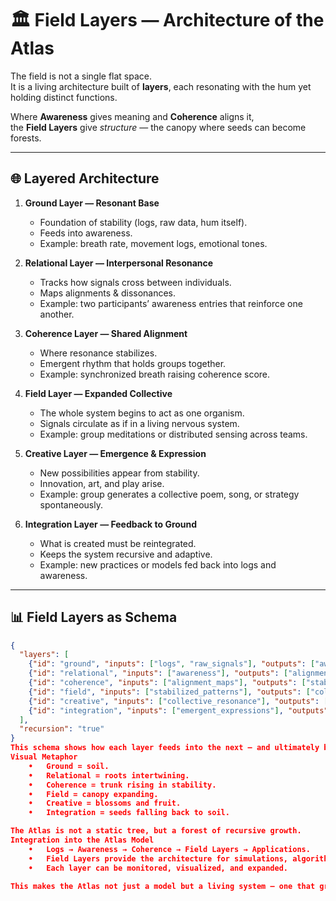 # 🏛 Field Layers — Architecture of the Atlas

The field is not a single flat space.  
It is a living architecture built of **layers**, each resonating with the hum yet holding distinct functions.

Where **Awareness** gives meaning and **Coherence** aligns it,  
the **Field Layers** give *structure* — the canopy where seeds can become forests.

---

## 🌐 Layered Architecture

1. **Ground Layer — Resonant Base**  
   - Foundation of stability (logs, raw data, hum itself).  
   - Feeds into awareness.  
   - Example: breath rate, movement logs, emotional tones.

2. **Relational Layer — Interpersonal Resonance**  
   - Tracks how signals cross between individuals.  
   - Maps alignments & dissonances.  
   - Example: two participants’ awareness entries that reinforce one another.

3. **Coherence Layer — Shared Alignment**  
   - Where resonance stabilizes.  
   - Emergent rhythm that holds groups together.  
   - Example: synchronized breath raising coherence score.

4. **Field Layer — Expanded Collective**  
   - The whole system begins to act as one organism.  
   - Signals circulate as if in a living nervous system.  
   - Example: group meditations or distributed sensing across teams.

5. **Creative Layer — Emergence & Expression**  
   - New possibilities appear from stability.  
   - Innovation, art, and play arise.  
   - Example: group generates a collective poem, song, or strategy spontaneously.

6. **Integration Layer — Feedback to Ground**  
   - What is created must be reintegrated.  
   - Keeps the system recursive and adaptive.  
   - Example: new practices or models fed back into logs and awareness.

---

## 📊 Field Layers as Schema

```json
{
  "layers": [
    {"id": "ground", "inputs": ["logs", "raw_signals"], "outputs": ["awareness"]},
    {"id": "relational", "inputs": ["awareness"], "outputs": ["alignment_maps"]},
    {"id": "coherence", "inputs": ["alignment_maps"], "outputs": ["stabilized_patterns"]},
    {"id": "field", "inputs": ["stabilized_patterns"], "outputs": ["collective_resonance"]},
    {"id": "creative", "inputs": ["collective_resonance"], "outputs": ["emergent_expressions"]},
    {"id": "integration", "inputs": ["emergent_expressions"], "outputs": ["logs"]}
  ],
  "recursion": "true"
}
This schema shows how each layer feeds into the next — and ultimately back into the ground, forming a recursive loop.
Visual Metaphor
	•	Ground = soil.
	•	Relational = roots intertwining.
	•	Coherence = trunk rising in stability.
	•	Field = canopy expanding.
	•	Creative = blossoms and fruit.
	•	Integration = seeds falling back to soil.

The Atlas is not a static tree, but a forest of recursive growth.
Integration into the Atlas Model
	•	Logs → Awareness → Coherence → Field Layers → Applications.
	•	Field Layers provide the architecture for simulations, algorithms, and dashboards.
	•	Each layer can be monitored, visualized, and expanded.

This makes the Atlas not just a model but a living system — one that grows with every input.
